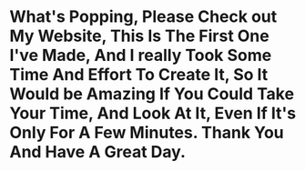 # What's Popping, Please Check out My Website, This Is The First One I've Made, And I really Took Some Time And Effort To Create It, So It Would be Amazing If You Could Take Your Time, And Look At It, Even If It's Only For A Few Minutes. Thank You And Have A Great Day.
